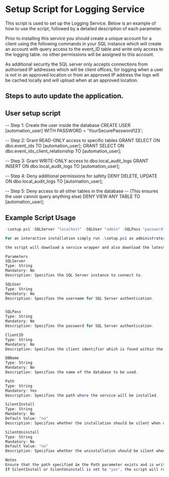 # Setup Script for Logging Service

This script is used to set up the Logging Service. Below is an example of how to use the script, followed by a detailed description of each parameter.

Prior to installing this service you should create a unique account for a client using the following commands in your SQL instance which will create an account with query access to the event_ID table and write only access to the logging table. no other permissions will be assigned to this account. 

As additional security the SQL server only accepts connections from authorised IP addresses which will be client offices, for logging when a user is not in an approved location or from an approved IP address the logs will be cached locally and will upload when at an approved location. 

## Steps to auto update the application. 



## User setup script

-- Step 1: Create the user inside the database
CREATE USER [automation_user] WITH PASSWORD = 'YourSecurePassword123';

-- Step 2: Grant READ-ONLY access to specific tables
GRANT SELECT ON dbo.event_ids TO [automation_user];
GRANT SELECT ON dbo.event_ids_client_relationship TO [automation_user];

-- Step 3: Grant WRITE-ONLY access to dbo.local_audit_logs
GRANT INSERT ON dbo.local_audit_logs TO [automation_user];

-- Step 4: Deny additional permissions for safety
DENY DELETE, UPDATE ON dbo.local_audit_logs TO [automation_user];

-- Step 5: Deny access to all other tables in the database
-- (This ensures the user cannot query anything else)
DENY VIEW ANY TABLE TO [automation_user];


## Example Script Usage

```powershell
.\setup.ps1 -SQLServer "localhost" -SQLUser "admin" -SQLPass "password" -ClientID "12345" -DBName "LoggingDB" -Path "C:\InstallPath" -SilentInstall "yes" -SilentUninstall "no"

For an interactive installation simply run .\setup.ps1 as administrator and it will prompt you for entries.

the script will download a service wrapper and also download the latest application from github and when running as a service will periodically check for a newer version of the application for which is auto updates itself. 

Parameters
SQLServer
Type: String
Mandatory: No
Description: Specifies the SQL Server instance to connect to.

SQLUser
Type: String
Mandatory: No
Description: Specifies the username for SQL Server authentication.


SQLPass
Type: String
Mandatory: No
Description: Specifies the password for SQL Server authentication.

ClientID
Type: String
Mandatory: No
Description: Specifies the client identifier which is found within the automation database and is used to identify client records for filtering.

DBName
Type: String
Mandatory: No
Description: Specifies the name of the database to be used.

Path
Type: String
Mandatory: Yes
Description: Specifies the path where the service will be installed.

SilentInstall
Type: String
Mandatory: No
Default Value: "no"
Description: Specifies whether the installation should be silent when used for remote deployment. Accepts "yes" or "no".

SilentUninstall
Type: String
Mandatory: No
Default Value: "no"
Description: Specifies whether the uninstallation should be silent when used for remote uninstall. Accepts "yes" or "no".

Notes
Ensure that the path specified in the Path parameter exists and is writable.
If SilentInstall or SilentUninstall is set to "yes", the script will run without prompting for user input.